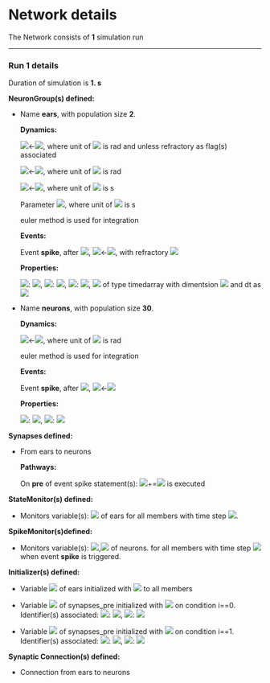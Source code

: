# Network details
The Network consists of **1**                            simulation run
_______________________________________________________________________________
### Run 1 details
Duration of simulation is **1. s**

**NeuronGroup(s) defined:**
- Name **ears**, with                population size **2**.

	**Dynamics:**

	<img src="https://render.githubusercontent.com/render/math?math=\frac{d}{d t} x">&#8592;<img src="https://render.githubusercontent.com/render/math?math=1.4142135623731.\sigma_{ear}.\xi.\left(\frac{1}{\tau_{ear}}\right)^{0.5} + \frac{- x + {sound}{\left(- delay + t \right)}}{\tau_{ear}}">, where unit of <img src="https://render.githubusercontent.com/render/math?math=x"> is rad and unless refractory as flag(s) associated

	<img src="https://render.githubusercontent.com/render/math?math=\frac{d}{d t} \theta">&#8592;<img src="https://render.githubusercontent.com/render/math?math=angular_{speed}">, where unit of <img src="https://render.githubusercontent.com/render/math?math=\theta"> is rad

	<img src="https://render.githubusercontent.com/render/math?math=delay">&#8592;<img src="https://render.githubusercontent.com/render/math?math=distance.\sin{\left(\theta \right)}">, where unit of <img src="https://render.githubusercontent.com/render/math?math=delay"> is s

	Parameter <img src="https://render.githubusercontent.com/render/math?math=distance">, where unit of <img src="https://render.githubusercontent.com/render/math?math=distance"> is s

	euler method is used for integration

	**Events:**

	Event **spike**, after <img src="https://render.githubusercontent.com/render/math?math=x \gt 1">, <img src="https://render.githubusercontent.com/render/math?math=x">&#8592;<img src="https://render.githubusercontent.com/render/math?math=0">, with refractory <img src="https://render.githubusercontent.com/render/math?math=2.5 ms">

	**Properties:**

	<img src="https://render.githubusercontent.com/render/math?math=\tau_{ear}">: <img src="https://render.githubusercontent.com/render/math?math=1. ms">, <img src="https://render.githubusercontent.com/render/math?math=angular_{speed}">: <img src="https://render.githubusercontent.com/render/math?math=6.28318531 Hz">, <img src="https://render.githubusercontent.com/render/math?math=\sigma_{ear}">: <img src="https://render.githubusercontent.com/render/math?math=0.1">, <img src="https://render.githubusercontent.com/render/math?math=sound"> of type timedarray with dimentsion <img src="https://render.githubusercontent.com/render/math?math=1"> and dt as <img src="https://render.githubusercontent.com/render/math?math=2.e-05 s">

- Name **neurons**, with                population size **30**.

	**Dynamics:**

	<img src="https://render.githubusercontent.com/render/math?math=\frac{d}{d t} v">&#8592;<img src="https://render.githubusercontent.com/render/math?math=1.4142135623731.\sigma.\xi.\left(\frac{1}{\tau}\right)^{0.5} - \frac{v}{\tau}">, where unit of <img src="https://render.githubusercontent.com/render/math?math=v"> is rad

	euler method is used for integration

	**Events:**

	Event **spike**, after <img src="https://render.githubusercontent.com/render/math?math=v \gt 1">, <img src="https://render.githubusercontent.com/render/math?math=v">&#8592;<img src="https://render.githubusercontent.com/render/math?math=0">

	**Properties:**

	<img src="https://render.githubusercontent.com/render/math?math=\sigma">: <img src="https://render.githubusercontent.com/render/math?math=0.1">, <img src="https://render.githubusercontent.com/render/math?math=\tau">: <img src="https://render.githubusercontent.com/render/math?math=1. ms">


**Synapses defined:**
- 	From ears to neurons

	**Pathways:**

	On **pre** of event spike statement(s): <img src="https://render.githubusercontent.com/render/math?math=v">+=<img src="https://render.githubusercontent.com/render/math?math=0.5"> is executed


**StateMonitor(s) defined:**
- 	Monitors variable(s): <img src="https://render.githubusercontent.com/render/math?math=delay"> of ears for all members with time step <img src="https://render.githubusercontent.com/render/math?math=20. us">.


**SpikeMonitor(s)defined:**
- 	Monitors variable(s): <img src="https://render.githubusercontent.com/render/math?math=t">,<img src="https://render.githubusercontent.com/render/math?math=i"> of neurons. for all members with time step <img src="https://render.githubusercontent.com/render/math?math=20. us"> when event **spike** is triggered.


**Initializer(s) defined:**
- Variable <img src="https://render.githubusercontent.com/render/math?math=distance"> of ears initialized with <img src="https://render.githubusercontent.com/render/math?math=[-0.33333333  0.33333333] ms"> to all members 

- Variable <img src="https://render.githubusercontent.com/render/math?math=delay"> of synapses_pre initialized with <img src="https://render.githubusercontent.com/render/math?math=\frac{1.1.j.max_{delay}}{num_{neurons} - 1}"> on condition i==0. Identifier(s) associated: 	<img src="https://render.githubusercontent.com/render/math?math=max_{delay}">: <img src="https://render.githubusercontent.com/render/math?math=0.66666667 ms">, <img src="https://render.githubusercontent.com/render/math?math=num_{neurons}">: <img src="https://render.githubusercontent.com/render/math?math=30">



- Variable <img src="https://render.githubusercontent.com/render/math?math=delay"> of synapses_pre initialized with <img src="https://render.githubusercontent.com/render/math?math=\frac{1.1.max_{delay}.\left(- 1.0.j + 1.0.num_{neurons} - 1.0\right)}{num_{neurons} - 1}"> on condition i==1. Identifier(s) associated: 	<img src="https://render.githubusercontent.com/render/math?math=max_{delay}">: <img src="https://render.githubusercontent.com/render/math?math=0.66666667 ms">, <img src="https://render.githubusercontent.com/render/math?math=num_{neurons}">: <img src="https://render.githubusercontent.com/render/math?math=30">




**Synaptic Connection(s) defined:**
- Connection from ears to neurons

